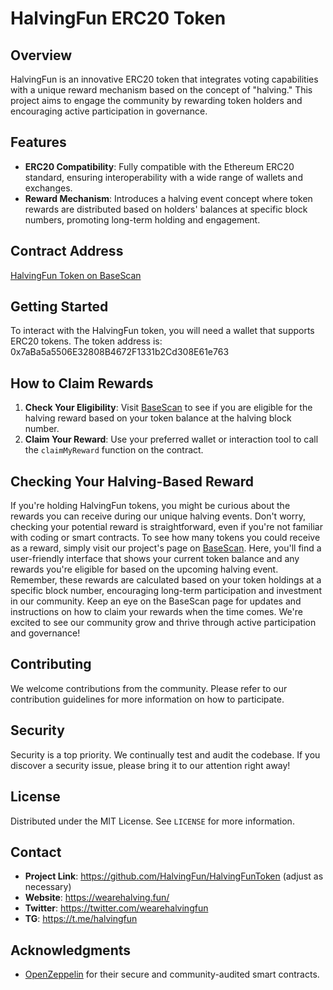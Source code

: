 # HalvingFun ERC20 Token

## Overview
HalvingFun is an innovative ERC20 token that integrates voting capabilities with a unique reward mechanism based on the concept of "halving." This project aims to engage the community by rewarding token holders and encouraging active participation in governance.

## Features
- **ERC20 Compatibility**: Fully compatible with the Ethereum ERC20 standard, ensuring interoperability with a wide range of wallets and exchanges.
- **Reward Mechanism**: Introduces a halving event concept where token rewards are distributed based on holders' balances at specific block numbers, promoting long-term holding and engagement.

## Contract Address
[HalvingFun Token on BaseScan](https://basescan.org/address/0x7aBa5a5506E32808B4672F1331b2Cd308E61e763)

## Getting Started
To interact with the HalvingFun token, you will need a wallet that supports ERC20 tokens. The token address is: 0x7aBa5a5506E32808B4672F1331b2Cd308E61e763

## How to Claim Rewards
1. **Check Your Eligibility**: Visit [BaseScan](https://basescan.org/address/0x7aBa5a5506E32808B4672F1331b2Cd308E61e763) to see if you are eligible for the halving reward based on your token balance at the halving block number.
2. **Claim Your Reward**: Use your preferred wallet or interaction tool to call the `claimMyReward` function on the contract.

## Checking Your Halving-Based Reward

If you're holding HalvingFun tokens, you might be curious about the rewards you can receive during our unique halving events. Don't worry, checking your potential reward is straightforward, even if you're not familiar with coding or smart contracts. To see how many tokens you could receive as a reward, simply visit our project's page on [BaseScan](https://basescan.org/address/0x7aBa5a5506E32808B4672F1331b2Cd308E61e763). Here, you'll find a user-friendly interface that shows your current token balance and any rewards you're eligible for based on the upcoming halving event. Remember, these rewards are calculated based on your token holdings at a specific block number, encouraging long-term participation and investment in our community. Keep an eye on the BaseScan page for updates and instructions on how to claim your rewards when the time comes. We're excited to see our community grow and thrive through active participation and governance!

## Contributing
We welcome contributions from the community. Please refer to our contribution guidelines for more information on how to participate.

## Security
Security is a top priority. We continually test and audit the codebase. If you discover a security issue, please bring it to our attention right away!

## License
Distributed under the MIT License. See `LICENSE` for more information.

## Contact
- **Project Link**: https://github.com/HalvingFun/HalvingFunToken (adjust as necessary)
- **Website**: https://wearehalving.fun/
- **Twitter**: https://twitter.com/wearehalvingfun
- **TG**: https://t.me/halvingfun

## Acknowledgments
- [OpenZeppelin](https://openzeppelin.com/contracts) for their secure and community-audited smart contracts.
